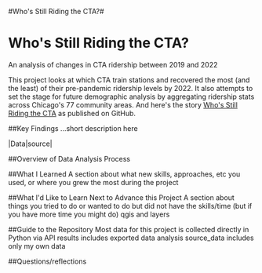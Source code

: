 #Who's Still Riding the CTA?#
<h1>Who's Still Riding the CTA?</h1>
An analysis of changes in CTA ridership between 2019 and 2022

This project looks at which CTA train stations and recovered the most (and the least) of their pre-pandemic ridership levels by 2022. It also attempts to set the stage for future demographic analysis by aggregating ridership stats across Chicago's 77 community areas. And here's the story [Who's Still Riding the CTA](https://reliablerascal.github.io/cta_ridership/) as published on GitHub.

##Key Findings
...short description here

|Data|source|

##Overview of Data Analysis Process

##What I Learned
A section about what new skills, approaches, etc you used, or where you grew the most during the project

##What I'd Like to Learn Next to Advance this Project
A section about things you tried to do or wanted to do but did not have the skills/time (but if you have more time you might do)
qgis and layers

##Guide to the Repository
Most data for this project is collected directly in Python via API
results includes exported data analysis
source_data includes only my own data

##Questions/reflections